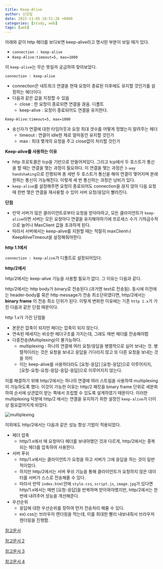 ```yaml
---
title: Keep-Alive
author: 신성일
date: 2022-11-05 18:51:26 +0900
categories: [study, web]
tags: [web]
---
```


아래와 같이 http 헤더를 보다보면 keep-alive라고 명시된 부분이 보일 때가 있다.

-  `connection : keep-alive`
-  `Keep-Alive:timeout=5, max=1000`

이 `keep-alive`는 무슨 뜻일까 궁금하여 찾아보았다.

`connection : keep-alive`

-  connection은 네트워크 연결을 현재 요청이 종료된 이후에도 유지할 것인가를 설정하는 헤더이다.
-  다음과 같은 값을 지정할 수 있음
   -  close : 한 요청이 종료되면 연결을 끊음. 디폴트
   -  keep-alive : 요청이 종료되어도 연결을 유지한다.

`Keep-Alive:timeout=5, max=1000`

-  송신자가 연결에 대한 타임아웃과 요청 최대 갯수를 어떻게 정했는지 알려주는 헤더
   -  timeout : 연결이 idle한 채로 얼마동안 유지할 것인가
   -  max : 최대 몇개의 요청을 주고 close없이 처리할 것인가

**Keep-alive를 사용하는 이유**

-  http 프로토콜은 tcp을 기반으로 만들어져있다. 그리고 tcp에서 두 호스트가 통신을 할 때는 연결을 맺는 과정이 필요하다. 이 연결을 맺는 과정은 `3-way handshaking`으로 진행되며 총 세번 두 호스트가 통신을 해야 연결이 맺어지며 본래 원하는 통신이 가능해진다. 이렇게 세 번 통신하는 과정은 낭비가 있다.
-  `keep-alive`를 설정해주면 요청이 종료되어도 connection을 끊지 않아 다음 요청 때 한번 맺은 연결을 재사용할 수 있어 서버 요청/응답이 빨라진다.

**단점**

-  만약 서버가 많은 클라이언트로부터 요청을 받아야하고, 모든 클라이언트가 `keep-alive`라면 서버는 모든 요청마다 연결을 유지해야하기에 프로세스 수가 기하급수적으로 늘어나 MaxClient 값을 초과하게 된다.
-  따라서 서버에서는 keep-alive를 지원할 때는 적절히 maxClient나 KeepAliveTimeout을 설정해줘야한다.

**http 1.1에서**

`connection : keep-alive`가 디폴트로 설정되어있다.

**http/2에서**

http/2에서는 keep-alive 기능을 사용할 필요가 없다. 그 이유는 다음과 같다.

http/2에서는 http body가 binary로 전송된다.(과거엔 text로 전송됨). 동시에 이전에는 header-body를 묶은 http message가 전송 최소단위였다면, http/2에서는 **binary frame** 이 전송 최소 단위가 된다. 이렇게 변화한 이유에는 기존 `http 1.x`가 가진 다음과 같은 단점 때문이다.

http 1.x가 가진 단점들

-  본문은 압축이 되지만 헤더는 압축이 되지 않는다.
-  연속된 메세지는 비슷한 헤더구조를 가지는데, 그래도 매번 헤더를 전송해야함
-  다중전송(Multiplexing)이 불가능하다.
   -  multiplexing : 하나의 연결에 여러 요청/응답을 병렬적으로 실어 보내는 것. 병렬적이라는 것은 요청을 보내고 응답을 기다리지 않고 또 다른 요청을 보내는 것을 의미
   -  이는 keep-alive를 사용하더라도 [요청-응답] [요청-응답]으로 이루어지지, [요청-요청-요청-응답-응답-응답]으로 이루어지지 않는다.

이를 해결하기 위해 http/2에서는 하나의 연결에 여러 스트림을 사용하여 multiplexing이 가능하도록 했다. 이것이 가능한 이유는 http/2 패킷을 binary frame 단위로 세분화하여 순서에 상관없이 받는 쪽에서 조립할 수 있도록 설계하였기 때문이다. 이러한 multiplexing 덕분에 http/2 에서는 연결을 유지하기 위한 설정인 `keep-alive`가 더이상 필요없어지게 되었다.

![multiplexing](https://d34smkdb128qfi.cloudfront.net/images/kemptechnologieslibraries/illustrations/loadmasterhttp2multiplexing.png?sfvrsn=4fbe5470_0)

이외에도 http/2에서는 다음과 같은 성능 향상 기법이 적용되었다.

-  헤더 압축
   -  http/1.x에서 매 요청마다 헤더를 보내야했던 것과 다르게, http/2에서는 중복되는 헤더를 압축하여 사용한다.
-  서버 푸쉬
   -  http/1.x에서는 클라이언트가 요청을 하고 서버가 그에 응답을 하는 것이 일반적이었다.
   -  하지만 http/2에서는 서버 푸쉬 기능을 통해 클라이언트가 요청하지 않은 데이터를 서버가 스스로 전송해줄 수 있다.
   -  따라서 만약 `index.html`안에 `style.css`, `script.js`, `image.jpg`가 있다면 http/1.x에서는 매번 [요청-응답]을 반복하며 받아와야했지만, http/2에서는 한번에 내려주어 성능을 개선해준다.
-  우선순위
   -  응답에 대한 우선순위를 정하여 먼저 전송처리 해줄 수 있다.
   -  ex) css는 브라우저 렌더링을 막는데, 이를 최대한 빨리 내보내줘서 브라우저 렌더링을 진행함.

[참고문서](https://goodgid.github.io/HTTP-Keep-Alive/)

[참고문서 2](https://taetaetae.github.io/2017/08/28/apache-keep-alive/)

[참고문서 3](https://jins-dev.tistory.com/entry/HTTP2-%ED%8A%B9%EC%A7%95%EB%93%A4%EC%97%90-%EB%8C%80%ED%95%9C-%EC%A0%95%EB%A6%AC)

[참고문서 4](https://withbundo.blogspot.com/2021/08/httphttp2-http2.html)
